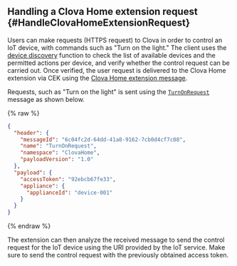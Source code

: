 ## Handling a Clova Home extension request {#HandleClovaHomeExtensionRequest}

Users can make requests (HTTPS request) to Clova in order to control an IoT device, with commands such as "Turn on the light." The client uses the [device discovery](#ProvideDeviceDiscovery) function to check the list of available devices and the permitted actions per device, and verify whether the control request can be carried out. Once verified, the user request is delivered to the Clova Home extension via CEK using the [Clova Home extension message](/CEK/References/CEK_API.md#ClovaHomeExtMessage).

Requests, such as "Turn on the light" is sent using the [`TurnOnRequest`](/CEK/References/ClovaHomeInterface/Control_Interfaces.md#TurnOnRequest) message as shown below.

{% raw %}
```json
{
  "header": {
    "messageId": "6c04fc2d-64dd-41a0-9162-7cb0d4cf7c08",
    "name": "TurnOnRequest",
    "namespace": "ClovaHome",
    "payloadVersion": "1.0"
  },
  "payload": {
    "accessToken": "92ebcb67fe33",
    "appliance": {
      "applianceId": "device-001"
    }
  }
}
```
{% endraw %}

The extension can then analyze the received message to send the control request for the IoT device using the URI provided by the IoT service. Make sure to send the control request with the previously obtained access token.
